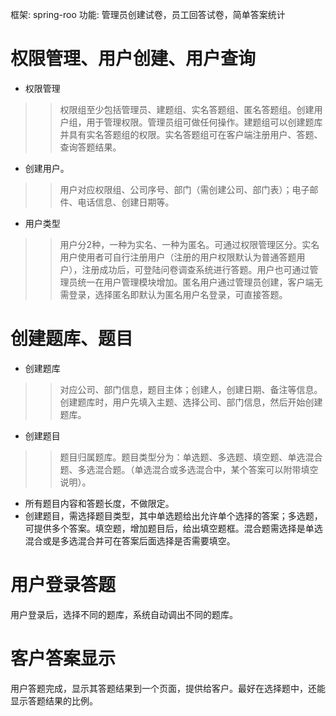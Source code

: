 框架: spring-roo
功能: 管理员创建试卷，员工回答试卷，简单答案统计


# 权限管理、用户创建、用户查询 #
  * 权限管理
> > 权限组至少包括管理员、建题组、实名答题组、匿名答题组。创建用户组，用于管理权限。管理员组可做任何操作。建题组可以创建题库并具有实名答题组的权限。实名答题组可在客户端注册用户、答题、查询答题结果。
  * 创建用户。
> > 用户对应权限组、公司序号、部门（需创建公司、部门表）；电子邮件、电话信息、创建日期等。
  * 用户类型
> > 用户分2种，一种为实名、一种为匿名。可通过权限管理区分。实名用户使用者可自行注册用户（注册的用户权限默认为普通答题用户），注册成功后，可登陆问卷调查系统进行答题。用户也可通过管理员统一在用户管理模块增加。匿名用户通过管理员创建，客户端无需登录，选择匿名即默认为匿名用户名登录，可直接答题。

# 创建题库、题目 #
  * 创建题库
> > 对应公司、部门信息，题目主体；创建人，创建日期、备注等信息。创建题库时，用户先填入主题、选择公司、部门信息，然后开始创建题库。
  * 创建题目
> > 题目归属题库。题目类型分为：单选题、多选题、填空题、单选混合题、多选混合题。（单选混合或多选混合中，某个答案可以附带填空说明）。
  * 所有题目内容和答题长度，不做限定。
  * 创建题目，需选择题目类型，其中单选题给出允许单个选择的答案；多选题，可提供多个答案。填空题，增加题目后，给出填空题框。混合题需选择是单选混合或是多选混合并可在答案后面选择是否需要填空。

# 用户登录答题 #
用户登录后，选择不同的题库，系统自动调出不同的题库。
# 客户答案显示 #
用户答题完成，显示其答题结果到一个页面，提供给客户。最好在选择题中，还能显示答题结果的比例。